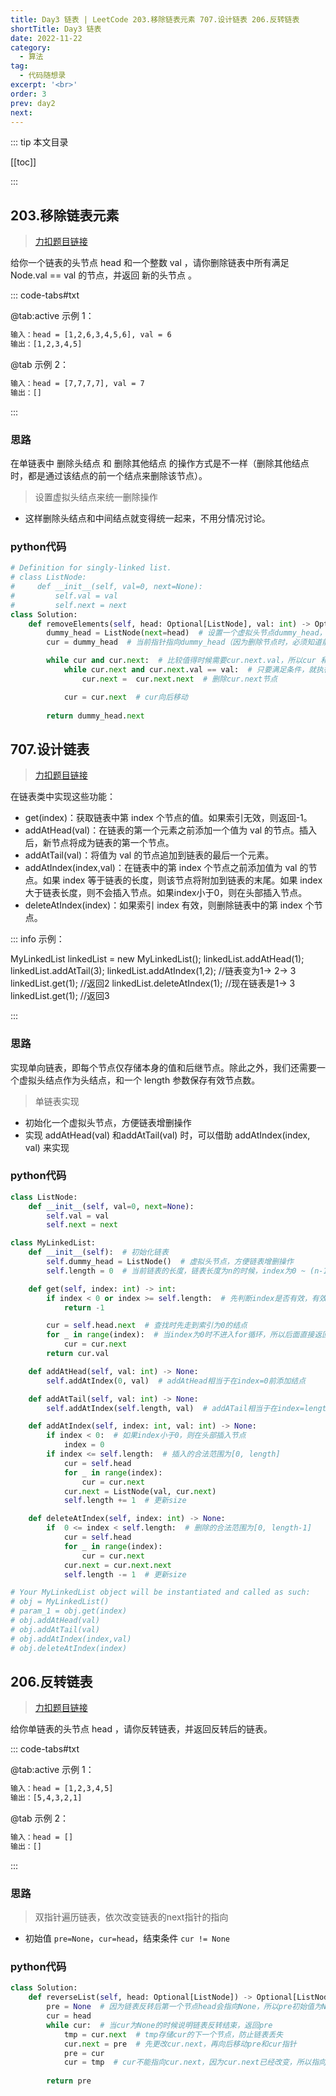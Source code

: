 ```yaml
---
title: Day3 链表 | LeetCode 203.移除链表元素 707.设计链表 206.反转链表
shortTitle: Day3 链表
date: 2022-11-22
category:
  - 算法
tag:
  - 代码随想录
excerpt: '<br>'
order: 3
prev: day2
next: 
---
```


::: tip 本文目录

[[toc]]

:::

## 203.移除链表元素

> [力扣题目链接](https://leetcode.cn/problems/remove-linked-list-elements/)

给你一个链表的头节点 head 和一个整数 val ，请你删除链表中所有满足 Node.val == val 的节点，并返回 新的头节点 。

::: code-tabs#txt

@tab:active 示例 1：

```txt
输入：head = [1,2,6,3,4,5,6], val = 6
输出：[1,2,3,4,5]
```

@tab 示例 2：

```txt
输入：head = [7,7,7,7], val = 7
输出：[]
```

:::

<!-- more -->

### 思路

在单链表中 删除头结点 和 删除其他结点 的操作方式是不一样（删除其他结点时，都是通过该结点的前一个结点来删除该节点）。

> 设置虚拟头结点来统一删除操作

- 这样删除头结点和中间结点就变得统一起来，不用分情况讨论。

### python代码

```python
# Definition for singly-linked list.
# class ListNode:
#     def __init__(self, val=0, next=None):
#         self.val = val
#         self.next = next
class Solution:
    def removeElements(self, head: Optional[ListNode], val: int) -> Optional[ListNode]:
        dummy_head = ListNode(next=head)  # 设置一个虚拟头节点dummy_head，这样删除头结点和中间结点就变得统一起来，不用分情况讨论。
        cur = dummy_head  # 当前指针指向dummy_head（因为删除节点时，必须知道前一个节点的信息）

        while cur and cur.next:  # 比较值得时候需要cur.next.val，所以cur 和 cur.next 必须有意义（不为空）
            while cur.next and cur.next.val == val:  # 只要满足条件，就执行删除操作
                cur.next =  cur.next.next  # 删除cur.next节点

            cur = cur.next  # cur向后移动
        
        return dummy_head.next
```

## 707.设计链表

> [力扣题目链接](https://leetcode.cn/problems/design-linked-list/)

在链表类中实现这些功能：

- get(index)：获取链表中第 index 个节点的值。如果索引无效，则返回-1。
- addAtHead(val)：在链表的第一个元素之前添加一个值为 val 的节点。插入后，新节点将成为链表的第一个节点。
- addAtTail(val)：将值为 val 的节点追加到链表的最后一个元素。
- addAtIndex(index,val)：在链表中的第 index 个节点之前添加值为 val  的节点。如果 index 等于链表的长度，则该节点将附加到链表的末尾。如果 index 大于链表长度，则不会插入节点。如果index小于0，则在头部插入节点。
- deleteAtIndex(index)：如果索引 index 有效，则删除链表中的第 index 个节点。

::: info 示例：

MyLinkedList linkedList = new MyLinkedList();
linkedList.addAtHead(1);
linkedList.addAtTail(3);
linkedList.addAtIndex(1,2);   //链表变为1-> 2-> 3
linkedList.get(1);            //返回2
linkedList.deleteAtIndex(1);  //现在链表是1-> 3
linkedList.get(1);            //返回3

:::

### 思路

实现单向链表，即每个节点仅存储本身的值和后继节点。除此之外，我们还需要一个虚拟头结点作为头结点，和一个 length 参数保存有效节点数。

> 单链表实现

- 初始化一个虚拟头节点，方便链表增删操作
- 实现 addAtHead(val) 和addAtTail(val) 时，可以借助 addAtIndex(index, val) 来实现

### python代码

```python
class ListNode:
    def __init__(self, val=0, next=None):
        self.val = val
        self.next = next

class MyLinkedList:
    def __init__(self):  # 初始化链表
        self.dummy_head = ListNode()  # 虚拟头节点，方便链表增删操作
        self.length = 0  # 当前链表的长度，链表长度为n的时候，index为0 ~ (n-1)

    def get(self, index: int) -> int:
        if index < 0 or index >= self.length:  # 先判断index是否有效，有效区间应该为[0, self.length -1]
            return -1

        cur = self.head.next  # 查找时先走到索引为0的结点
        for _ in range(index):  # 当index为0时不进入for循环，所以后面直接返回cur.val
            cur = cur.next
        return cur.val

    def addAtHead(self, val: int) -> None:  
        self.addAtIndex(0, val)  # addAtHead相当于在index=0前添加结点

    def addAtTail(self, val: int) -> None:
        self.addAtIndex(self.length, val)  # addATail相当于在index=length前(最后一个结点后)添加结点

    def addAtIndex(self, index: int, val: int) -> None:
        if index < 0:  # 如果index小于0，则在头部插入节点
            index = 0
        if index <= self.length:  # 插入的合法范围为[0, length]
            cur = self.head
            for _ in range(index):
                cur = cur.next
            cur.next = ListNode(val, cur.next)
            self.length += 1  # 更新size

    def deleteAtIndex(self, index: int) -> None:
        if  0 <= index < self.length:  # 删除的合法范围为[0, length-1]
            cur = self.head
            for _ in range(index):
                cur = cur.next
            cur.next = cur.next.next
            self.length -= 1  # 更新size

# Your MyLinkedList object will be instantiated and called as such:
# obj = MyLinkedList()
# param_1 = obj.get(index)
# obj.addAtHead(val)
# obj.addAtTail(val)
# obj.addAtIndex(index,val)
# obj.deleteAtIndex(index)
```

## 206.反转链表

> [力扣题目链接](https://leetcode.cn/problems/reverse-linked-list/)

给你单链表的头节点 head ，请你反转链表，并返回反转后的链表。

::: code-tabs#txt

@tab:active 示例 1：

```txt
输入：head = [1,2,3,4,5]
输出：[5,4,3,2,1]
```

@tab 示例 2：

```txt
输入：head = []
输出：[]
```

:::

### 思路

> 双指针遍历链表，依次改变链表的next指针的指向

- 初始值 `pre=None`，`cur=head`，结束条件 `cur != None`

### python代码

```python
class Solution:
    def reverseList(self, head: Optional[ListNode]) -> Optional[ListNode]:
        pre = None  # 因为链表反转后第一个节点head会指向None，所以pre初始值为None
        cur = head
        while cur:  # 当cur为None的时候说明链表反转结束，返回pre
            tmp = cur.next  # tmp存储cur的下一个节点，防止链表丢失
            cur.next = pre  # 先更改cur.next，再向后移动pre和cur指针
            pre = cur
            cur = tmp  # cur不能指向cur.next，因为cur.next已经改变，所以指向tmp
        
        return pre
```
